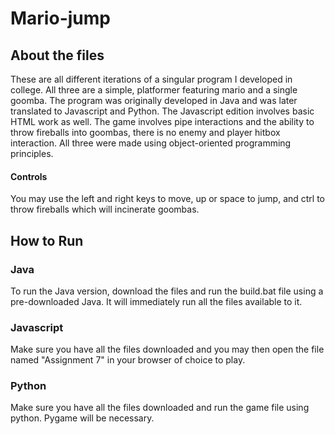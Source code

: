 # Mario-jump
## About the files
These are all different iterations of a singular program I developed in college. All three are a simple, platformer featuring mario and a single goomba. The program was originally developed in Java and was later translated to Javascript and Python. The Javascript edition involves basic HTML work as well. The game involves pipe interactions and the ability to throw fireballs into goombas, there is no enemy and player hitbox interaction. All three were made using object-oriented programming principles.
#### Controls
You may use the left and right keys to move, up or space to jump, and ctrl to throw fireballs which will incinerate goombas. 
## How to Run
### Java
To run the Java version, download the files and run the build.bat file using a pre-downloaded Java. It will immediately run all the files available to it.
### Javascript
Make sure you have all the files downloaded and you may then open the file named "Assignment 7" in your browser of choice to play.
### Python
Make sure you have all the files downloaded and run the game file using python. Pygame will be necessary.
